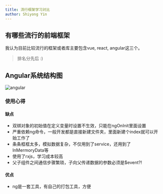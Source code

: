 ```yaml
---
title: 流行框架学习对比
author: Shiyong Yin
---
```


## 有哪些流行的前端框架

我认为目前比较流行的框架或者库主要包含vue, react, angular这三个。

> 排名分先后 :)



## Angular系统结构图

![angular](/diary/img/Angular系统结构图.png)

### 使用心得

#### 缺点

- 双绑对象的初始值在定义变量时设置不生效，只能在ngOnInit里面设置
- 严重依赖ng命令，一般开发都是直接新建文件夹，里面新建个index就可以开始工作了
- 条条框框太多，模拟数据复杂，不仅用到了service，还用到了InMermoryData等
- 使用了rxjs，学习成本较高
- 父子组件之间通信步骤繁琐，子向父传递数据的参数必须是$event?!

#### 优点

- ng是一套工具，有自己的打包工具，方便



